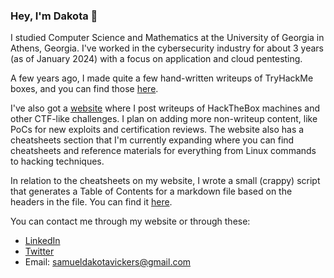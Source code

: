 ### Hey, I'm Dakota 👋

I studied Computer Science and Mathematics at the University of Georgia in Athens, Georgia. I've worked in the cybersecurity industry for about 3 years (as of January 2024) with a focus on application and cloud pentesting.

A few years ago, I made quite a few hand-written writeups of TryHackMe boxes, and you can find those [here](https://github.com/sdvickers98/TryHackMe-Writeups/blob/main/README.md).

I've also got a [website](https://bufoverflow.com) where I post writeups of HackTheBox machines and other CTF-like challenges. I plan on adding more non-writeup content, like PoCs for new exploits and certification reviews. The website also has a cheatsheets section that I'm currently expanding where you can find cheatsheets and reference materials for everything from Linux commands to hacking techniques.

In relation to the cheatsheets on my website, I wrote a small (crappy) script that generates a Table of Contents for a markdown file based on the headers in the file. You can find it [here](https://github.com/sdvickers98/markdown-toc).

You can contact me through my website or through these:
* [LinkedIn](https://www.linkedin.com/in/dakota-vickers-90748a190/)
* [Twitter](https://twitter.com/buf0v3rfl0w)
* Email: <samueldakotavickers@gmail.com>

<!--
**sdvickers98/sdvickers98** is a ✨ _special_ ✨ repository because its `README.md` (this file) appears on your GitHub profile.

I use [pwntools](https://github.com/Gallopsled/pwntools) a lot for CTFs and wargames, and I'm working on a [series of tutorials](https://github.com/sdvickers98/pwntools_Tutorials/blob/master/README.md) that cover how to accomplish various attacks and techniques using this powerful Python framework.

Here are some ideas to get you started:

- 🔭 I’m currently working on ...
- 🌱 I’m currently learning ...
- 👯 I’m looking to collaborate on ...
- 🤔 I’m looking for help with ...
- 💬 Ask me about ...
- 📫 How to reach me: ...
- 😄 Pronouns: ...
- ⚡ Fun fact: ...
-->
